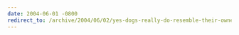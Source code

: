```yaml
---
date: 2004-06-01 -0800
redirect_to: /archive/2004/06/02/yes-dogs-really-do-resemble-their-owners-reuters.aspx/
---
```


